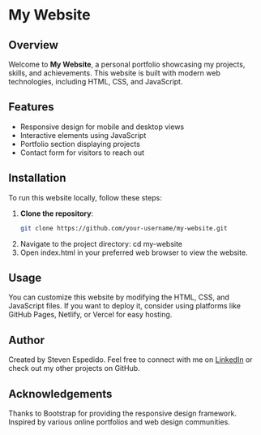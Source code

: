 # My Website

## Overview
Welcome to **My Website**, a personal portfolio showcasing my projects, skills, and achievements. This website is built with modern web technologies, including HTML, CSS, and JavaScript.

## Features
- Responsive design for mobile and desktop views
- Interactive elements using JavaScript
- Portfolio section displaying projects
- Contact form for visitors to reach out

## Installation
To run this website locally, follow these steps:

1. **Clone the repository**:
   ```bash
   git clone https://github.com/your-username/my-website.git
2. Navigate to the project directory:
cd my-website
3. Open index.html in your preferred web browser to view the website.

## Usage
You can customize this website by modifying the HTML, CSS, and JavaScript files. If you want to deploy it, consider using platforms like GitHub Pages, Netlify, or Vercel for easy hosting.


## Author
Created by Steven Espedido. Feel free to connect with me on [LinkedIn](https://www.linkedin.com/in/steven-espedido-29b7942b3/) or check out my other projects on GitHub.

## Acknowledgements
Thanks to Bootstrap for providing the responsive design framework.
Inspired by various online portfolios and web design communities.
